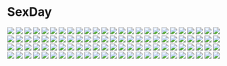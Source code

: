 # SexDay
![](https://konachan.com/image/1251ecd317f1e976616bc624997f6780/Konachan.com%20-%20271630%202girls%202l%20ass%20bed%20blue_eyes%20blush%20bow%20braids%20breasts%20cameltoe%20censored%20dress%20gray_hair%20long_hair%20maid%20navel%20nipples%20original%20pink_hair%20pussy%20twintails.jpg)
![](https://konachan.com/image/7bfc4adb5ca1d9a1d8b4f9f977f19165/Konachan.com%20-%20238881%20aqua_eyes%20bow%20breasts%20brown_hair%20cat_smile%20christmas%20cleavage%20garter_belt%20hiyori_hamu%20ichinose_shiki%20idolmaster%20long_hair%20navel%20twintails.jpg)
![](https://konachan.com/image/471c6ad3d9705e4f6c528b4d7d05f254/Konachan.com%20-%20286062%20animal_ears%20bell%20blue_eyes%20blush%20brown_hair%20catgirl%20collar%20dress%20fang%20flowers%20loli%20long_hair%20male%20original%20psyche3313.jpg)
![](https://konachan.com/jpeg/cf84d975c2566181ebb8021e2ac5f4ac/Konachan.com%20-%20294279%20bikini%20black_hair%20blue_eyes%20blush%20breasts%20cafekun%20cropped%20long_hair%20navel%20nipple_slip%20nipples%20sanshokuin_sumireko%20swimsuit.jpg)
![](https://konachan.com/image/00494ac08819439adf4c124b45d443e0/Konachan.com%20-%20106788%20anmi%20breasts%20brown_hair%20cropped%20erect_nipples%20flowers%20glasses%20original%20petals%20pink_eyes%20see_through%20umbrella%20wet.jpg)
![](https://konachan.com/image/cb11309d196b11671ab04bf0de752ca6/Konachan.com%20-%2024252%20christmas%20genshiken%20kasukabe_saki%20ogiue_chika%20ohno_kanako.jpg)
![](https://konachan.com/jpeg/09258d54311ad32072b4b5daed8d4001/Konachan.com%20-%20209388%20blush%20bow%20breasts%20cleavage%20idolmaster%20idolmaster_cinderella_girls%20jougasaki_mika%20shirt%20short_hair%20skirt%20suien%20wink%20wristwear.jpg)
![](https://konachan.com/image/bec7886ce51be830683615c322810c66/Konachan.com%20-%2080189%20animal%20brown_eyes%20brown_hair%20cherry_blossoms%20dress%20flowers%20long_hair%20okita%20original%20petals%20signed%20tiara%20tiger.jpg)
![](https://konachan.com/image/a9565c19d768c072382cd413beedfbaf/Konachan.com%20-%20138039%20animal%20bubbles%20clouds%20dress%20fish%20hatsune_miku%20scenic%20sky%20thighhighs%20tuukouninnn%20vocaloid%20water.jpg)
![](https://konachan.com/jpeg/e822d41a7544d6a0eb48bfb3b1837c7e/Konachan.com%20-%20149166%20chuning_lover%20game_cg%20headband%20koso%20minase_miyuki.jpg)
![](https://konachan.com/jpeg/3758a8989000c702f4a4afc11d0f54e3/Konachan.com%20-%20252778%20brown_hair%20gloves%20green_eyes%20hat%20kokoro_%28sennen_sensou_aigis%29%20long_hair%20sennen_sensou_aigis%20skirt%20staff%20tagme_%28artist%29%20thighhighs%20twintails%20wings.jpg)
![](https://konachan.com/image/b147c97563087d46d947853860bf1a68/Konachan.com%20-%20279131%20black_hair%20breasts%20brown_eyes%20cleavage%20drink%20food%20gloves%20gray_hair%20group%20long_hair%20pink_eyes%20ponytail%20purple_eyes%20robot%20scarf%20twintails%20yellow_eyes.jpg)
![](https://konachan.com/image/19d5edb1986f4a81796d0fbe56092956/Konachan.com%20-%2042491%20blue_hair%20kakesu%20kannagi_crazy_shrine_maidens%20long_hair%20nagi%20nude%20purple_eyes%20pussy%20uncensored.jpg)
![](https://konachan.com/image/0e983478471d63aff2c3483ca0ba5bd1/Konachan.com%20-%2082612%20hatsune_miku%20pink%20ria%20stars%20thighhighs%20twintails%20vocaloid.jpg)
![](https://konachan.com/jpeg/12b58617846c7a80cf358103319677d2/Konachan.com%20-%20150224%20blush%20breasts%20censored%20game_cg%20green_hair%20nipples%20nude%20school_uniform%20shirosaki_maki%20soushinjutsu_mobius%20yukirin.jpg)
![](https://konachan.com/image/fd79e7099b974da299b9f13ae29c4fef/Konachan.com%20-%2063041%20blue_hair%20headphones%20ipod%20long_hair%20original%20red_eyes%20zenn.jpg)
![](https://konachan.com/image/0235505ce36eac92635ca6f17e93471e/Konachan.com%20-%2038863%20censored%20gouen_no_soleil%20green_eyes%20rokushiki_ouka%20skyfish.jpg)
![](https://konachan.com/image/7d2944a3f836de407913609dc7843150/Konachan.com%20-%2055436%20bondage%20breasts%20collar%20iizuki_tasuku%20kirihara_mana%20nipples%20nude%20pink_hair%20ponytail%20temptation_h.jpg)
![](https://konachan.com/image/7447e6d2caa36ebf5a5809db94c05418/Konachan.com%20-%2094341%20aqua_eyes%20aqua_hair%20blue_eyes%20brown_eyes%20drink%20goggles%20gray_hair%20group%20long_hair%20massan%20meiko%20pink_hair%20red_eyes%20red_hair%20twintails%20utau%20vocaloid.jpg)
![](https://konachan.com/jpeg/3f4d63cef13ba53e5ac24f4487a59c8a/Konachan.com%20-%20181753%2035_%28pixiv%29%20all_male%20black_hair%20male%20monochrome%20petals%20short_hair%20white.jpg)
![](https://konachan.com/jpeg/23f0ef751a5dce4d0e954e45143cc29d/Konachan.com%20-%20302133%20black_hair%20blue_eyes%20blush%20bra%20breasts%20choker%20choseon%20cleavage%20cropped%20gloves%20long_hair%20nurse%20original%20underwear%20waifu2x%20wink.jpg)
![](https://konachan.com/image/923e217eda640ac5f150c9152c03c8b6/Konachan.com%20-%2013016%20comic_party%20haga_reiko%20tsukamoto_chisa.jpg)
![](https://konachan.com/jpeg/acb414ac9ca90eba59c73b1f56a7fbdf/Konachan.com%20-%20289299%20animal_ears%20bed%20blonde_hair%20blush%20cat_smile%20catgirl%20choker%20fang%20gloves%20headband%20hoodie%20long_hair%20original%20ponytail%20purple_eyes%20skirt%20tail%20thighhighs.jpg)
![](https://konachan.com/image/a5c686534cd27d329e691e9cab1abdbb/Konachan.com%20-%20222524%20bed%20blush%20breasts%20brown_eyes%20brown_hair%20carina_%28xiaowoo%29%20navel%20nipples%20no_bra%20original%20panties%20short_hair%20topless%20underwear.jpg)
![](https://konachan.com/image/01b57ebfd8faff60dc58aab39fa44fd8/Konachan.com%20-%20128089%20ass%20brown_hair%20chankodining_waka%20long_hair%20nude%20original%20white.jpg)
![](https://konachan.com/jpeg/440b2a290a7ec38c8046b4654f2b8109/Konachan.com%20-%2049968%20ayumi%20scan%20x-blades.jpg)
![](https://konachan.com/image/b95b67ed1578e0f2e6807d2feff7d706/Konachan.com%20-%2042195%20tagme.jpg)
![](https://konachan.com/image/8e5ca5e2dba10d91cbffc86095aeb8df/Konachan.com%20-%2010696%20atsushima_you%20bed%20blue_hair%20bra%20breasts%20headband%20long_hair%20no_bra%20panties%20thighhighs%20topless%20underwear%20yellow_eyes.jpg)
![](https://konachan.com/image/ec640f42cbac9d5003fce853cd7aa510/Konachan.com%20-%20278486%203d%20building%20car%20city%20love_money_rock%27n%27roll%20motorcycle%20nobody%20scenic%20vvcephei.jpg)
![](https://konachan.com/image/d41855f6536f42501c2d45cce99cd07f/Konachan.com%20-%20198650%20animal%20bird%20building%20forest%20grass%20leaves%20melonsoda%20original%20petals%20scenic%20tree%20water.jpg)
![](https://konachan.com/image/10f954961167558a3436d1d1ff0ab486/Konachan.com%20-%20238824%20blonde_hair%20blush%20bow%20braids%20breasts%20dlsite.com%20headband%20jpeg_artifacts%20long_hair%20pantyhose%20skirt%20twintails%20watermark%20wink%20yellow_eyes%20zpolice.jpg)
![](https://konachan.com/image/bd8b2c069fe71488e5721005224bee94/Konachan.com%20-%20288115%20aqua_eyes%20blush%20breasts%20close%20gray_hair%20kageira%20navel%20no_bra%20school_uniform%20senran_kagura%20sketch%20underboob%20yumi_%28senran_kagura%29.jpg)
![](https://konachan.com/image/4eff9719c182bfd893179ed5a2013550/Konachan.com%20-%2011466%20talesweaver.jpg)
![](https://konachan.com/jpeg/fed1df2fef6b61cc7681e6af15705c55/Konachan.com%20-%20246177%20aqua_eyes%20blonde_hair%20blush%20chain%20hat%20ichiyan%20long_hair%20original%20ponytail%20sword%20weapon.jpg)
![](https://konachan.com/image/65d89e3fcc27190691f6b39d55c35681/Konachan.com%20-%2033079%20animal_ears%20hat%20mystia_lorelei%20rain%20red_hair%20short_hair%20touhou%20water%20wings%20yellow_eyes.jpg)
![](https://konachan.com/jpeg/2873981ea46e2d9c0c2aae3e68ece149/Konachan.com%20-%2049286%20panties%20pussy%20red_eyes%20see_through%20skirt%20tagme%20tail%20underwear%20upskirt%20wet.jpg)
![](https://konachan.com/image/db523f64d750930ce5638ef966503cf3/Konachan.com%20-%20239286%20breasts%20ebi_193%20long_hair%20nipples%20nude%20panties%20ponytail%20purple_eyes%20purple_hair%20thighhighs%20touhou%20underwear%20watatsuki_no_yorihime.jpg)
![](https://konachan.com/image/0efe258afe5ff35cdd74229891f564ce/Konachan.com%20-%2063650%20favorite%20game_cg%20hoshizora_no_memoria%20tagme.jpg)
![](https://konachan.com/image/46aa6d094dda697a64c5b6c0f5ea8f4f/Konachan.com%20-%2030421%20mahou_shoujo_lyrical_nanoha%20vita.jpg)
![](https://konachan.com/jpeg/f8eb498bd5847bc6afb04f1d81cb0c14/Konachan.com%20-%20256841%202girls%20book%20bow%20chain%20dark_skin%20dress%20feathers%20glasses%20gloves%20green_eyes%20hat%20loli%20long_hair%20original%20pantyhose%20ponytail%20skirt%20suzukami%20white_hair.jpg)
![](https://konachan.com/image/fa63c27cc20107c0e668af4d6bcebebd/Konachan.com%20-%20256213%20barefoot%20blush%20breasts%20censored%20dark_skin%20demon%20horns%20long_hair%20navel%20nipples%20nude%20original%20penis%20petals%20pubic_hair%20pussy%20rogia%20tattoo%20water.jpg)
![](https://konachan.com/jpeg/e158b4813be00251af289292cea963b6/Konachan.com%20-%20261061%20black_hair%20dark_skin%20long_hair%20original%20tagme_%28artist%29.jpg)
![](https://konachan.com/jpeg/27c88b36ca41200c16a739b91991e77c/Konachan.com%20-%20305907%20blush%20ex_idol%20flat_chest%20green_hair%20hololive%20navel%20nipples%20panties%20panty_pull%20red_eyes%20short_hair%20topless%20twintails%20underwear%20uruha_rushia.jpg)
![](https://konachan.com/image/2c64d240abd5eb8103ce8fdeddc42794/Konachan.com%20-%20154621%20blonde_hair%20cherry_blossoms%20flowers%20jewelpet%20jinnai_alma%20kimono%20loli%20lolita_fashion%20sakura_akari%20sakura_monica%20sara_%28jewelpet%29%20tagme%20yuu_%28derodero%29.jpg)
![](https://konachan.com/jpeg/1d31cc17d71e450981723338f52d676e/Konachan.com%20-%20205053%20ajishio%20anus%20ass%20ass_grab%20black_hair%20blush%20bow%20censored%20nopan%20pussy%20red_eyes%20school_uniform%20skirt%20spread_pussy%20twintails%20white%20yazawa_nico.jpg)
![](https://konachan.com/jpeg/2e943a0a1a901e92ad06b26fb2784266/Konachan.com%20-%20153973%20blush%20censored%20fumizuki_yukari%20game_cg%20green_hair%20kurusu_rio%20panties%20ponytail%20riajuu_bakuhatsu_shiro%20school_uniform%20underwear.jpg)
![](https://konachan.com/image/2f632e36259d4692a69e9bb2b3bea86f/Konachan.com%20-%2022661%20.hack__%20.hack__g.u.%20.hack__link%20.hack__roots%20haseo%20kite_of_the_azure_flame%20tri-edge.jpg)
![](https://konachan.com/image/42e574073366308b5c12406e18ed9000/Konachan.com%20-%2022648%20gainax%20neon_genesis_evangelion%20soryu_asuka_langley.jpg)
![](https://konachan.com/jpeg/ef4ab572416333761997e0f8f01bdf97/Konachan.com%20-%20162800%20animal%20black_hair%20karei_%28hirameme%29%20original%20panties%20penguin%20underwear%20wet%20white.jpg)
![](https://konachan.com/jpeg/cef5c4d1e68bc500d99cf245c75482ae/Konachan.com%20-%20147293%20ass%20bondage%20breasts%20censored%20game_cg%20koiiro_marriage%20long_hair%20maid%20marmalade%20murakami_suigun%20nipples%20nopan%20purple_hair%20pussy%20rope%20takamiya_kuon.jpg)
![](https://konachan.com/image/6ec5c7e5f4a86e2b34d61030671ddddf/Konachan.com%20-%20226452%202girls%20aqua_eyes%20ball%20bikini%20blush%20braids%20breasts%20choker%20cleavage%20dark_skin%20long_hair%20original%20red_hair%20shorts%20swim_ring%20swimsuit%20twintails%20water%20wet.jpg)
![](https://konachan.com/jpeg/e3b5a74ad48c29fcbfb6ef4b9fafed80/Konachan.com%20-%20219701%202girls%20blush%20breasts%20catgirl%20cleavage%20cropped%20glasses%20long_hair%20maid%20monochrome%20nekopara%20original%20shoujo_ai%20sketch%20tail%20twintails%20yuriwhale.jpg)
![](https://konachan.com/image/1f6b29a551b3db929f3976f95119da2c/Konachan.com%20-%20278408%202girls%20black_hair%20breasts%20dress%20erect_nipples%20japanese_clothes%20kimono%20original%20robot%20shengyi_sun%20short_hair%20signed%20techgirl%20white_hair.jpg)
![](https://konachan.com/jpeg/adff19f5b85df99c89e6288be2ea4e4e/Konachan.com%20-%20295186%20animal_ears%20breasts%20brown_hair%20original%20pantyhose%20short_hair%20skirt%20sukemyon%20tail.jpg)
![](https://konachan.com/jpeg/a177f5e9627b0ede708370c10104d128/Konachan.com%20-%20285065%202girls%20an-telin%20barefoot%20blue_eyes%20blue_hair%20blush%20bow%20hoodie%20long_hair%20necklace%20nopan%20ofuda%20ponytail%20sunglasses%20touhou%20twintails%20wristwear%20yuri.jpg)
![](https://konachan.com/image/a64e9a9a30e9ee0ad00eeccc941c3492/Konachan.com%20-%2070471%20aisaka_taiga%20takasu_ryuuji%20toradora.jpg)
![](https://konachan.com/image/e1162b2520a84870ce47afd74235a60a/Konachan.com%20-%20194022%20ayase_eri%20black_hair%20blonde_hair%20blue_eyes%20brown_eyes%20brown_hair%20gray_hair%20group%20kimono%20long_hair%20red_eyes%20short_hair%20sonoda_umi%20yazawa_nico.jpg)
![](https://konachan.com/jpeg/a55de971aac165be183d225b2b3cb7d0/Konachan.com%20-%2030852%20censored%20fellatio%20game_cg%20lyrical_lyric%20marmalade%20penis.jpg)
![](https://konachan.com/jpeg/2951b3b1c9ae4ebdce560cb8d88d22b3/Konachan.com%20-%2045285%20candy%20kawai_ameri%20lollipop%20moekibara_fumitake%20no_bra%20open_shirt%20panties%20tayutama%20thighhighs%20underwear.jpg)
![](https://konachan.com/image/ca76b046962407ea488f8f56f085ce63/Konachan.com%20-%20191756%20breasts%20chain%20cleavage%20dress%20emilia_leblanc%20gray_hair%20headdress%20league_of_legends%20liuruoyu8888%20pantyhose%20purple_eyes%20tattoo.jpg)
![](https://konachan.com/jpeg/39309411789c0d05df15ae112510057f/Konachan.com%20-%20119596%20black_hair%20cabbit%20game_cg%20makina_%28midori_no_umi%29%20midori_no_umi%20panties%20saeki_hokuto%20short_hair%20underwater%20underwear%20water.jpg)
![](https://konachan.com/jpeg/589351fe4fb90623ec3e3117aec3eb4a/Konachan.com%20-%20230308%20akata_itsuki%20alpha_%28kokoro_rista%21%29%20blush%20bow%20bra%20braids%20breasts%20game_cg%20kokoro_rista%21%20long_hair%20panties%20pink_eyes%20pink_hair%20skirt%20underwear.jpg)
![](https://konachan.com/jpeg/c770d2207996f708fbe75d3469233015/Konachan.com%20-%20107990%20food%20game_cg%20haruka_hinata%20hosaka_hina%20hulotte%20ikegami_akane%20makiya_kasumi%20makiya_sumika%20minamura_airi%20school_uniform%20with_ribbon.jpg)
![](https://konachan.com/jpeg/6d66bbc870ed89c8b1d6d839f65b6a6f/Konachan.com%20-%20131859%20blue_eyes%20blue_hair%20bow%20dress%20hatsune_miku%20itamidome%20long_hair%20night%20red_hair%20stars%20translation_request%20twintails%20vocaloid.jpg)
![](https://konachan.com/image/a31b49213eec83f2b54a9ab07ca6d95f/Konachan.com%20-%2078998%20himekaidou_hatate%20pointed_ears%20shameimaru_aya%20touhou.jpg)
![](https://konachan.com/image/2552635437c0236aa51b87c920f69dd8/Konachan.com%20-%20204972%20blue_eyes%20corset%20dress%20instrument%20long_hair%20magic%20moon%20night%20original%20pink_hair%20sangrde%20stars%20stockings%20thighhighs%20twintails%20violin%20water.jpg)
![](https://konachan.com/image/b37c8e3f43216142c4d787869744f9ea/Konachan.com%20-%2058216%20breasts%20censored%20glasses%20mobile_suit_gundam%20mobile_suit_gundam_00%20nipples%20nude%20pussy%20shirin_bakhtiar%20spread_legs%20tadano_akira.jpg)
![](https://konachan.com/image/edcabd063300b888adac5d3045fc9b67/Konachan.com%20-%2077525%20hatsune_miku%20twintails%20vocaloid.jpg)
![](https://konachan.com/image/c5a75741a6baf2171d70cdb8078904d3/Konachan.com%20-%20179582%202girls%20anthropomorphism%20blush%20cat_smile%20eyepatch%20halo%20kantai_collection%20purple_eyes%20purple_hair%20short_hair%20tie%20tomon_%28slash0410%29%20yellow_eyes.jpg)
![](https://konachan.com/image/8f6a058db1593d489ba5b5eb255ade22/Konachan.com%20-%20222406%20all_male%20animal_ears%20blue_eyes%20blue_hair%20bunny_ears%20chizu_%28fiute%29%20hoodie%20last_period%20male%20nero_%28last_period%29%20polychromatic%20staff.jpg)
![](https://konachan.com/jpeg/821f774c5241330fddedb516019d2895/Konachan.com%20-%2031198%20barefoot%20breasts%20censored%20cum%20game_cg%20lyrical_lyric%20marmalade%20mikeou%20nipples%20nude%20sex%20twintails.jpg)
![](https://konachan.com/image/151ba253022ea28b9d24e3aa649aded4/Konachan.com%20-%20131518%20aqua_eyes%20aqua_hair%20blonde_hair%20blue_eyes%20blue_hair%20group%20hatsune_miku%20kagamine_len%20kagamine_rin%20kaito%20long_hair%20male%20meiko%20short_hair%20vocaloid.jpg)
![](https://konachan.com/image/6abc2da088dc158edb12bd581d361a1b/Konachan.com%20-%20124780%20blush%20bow%20japanese_clothes%20original%20red_eyes%20ren_ri%20ribbons%20tagme%20twintails.jpg)
![](https://konachan.com/jpeg/2e42c349b9d69fae7008b61b37bf7c83/Konachan.com%20-%2070480%20chibi%20close%20hanamaru_youchien%20hinagiku_%28hanamaru_youchien%29%20vector.jpg)
![](https://konachan.com/image/84a1d5b56382b2b465bfd6aa7c8336a4/Konachan.com%20-%20273272%20bandage%20eyepatch%20fate_grand_order%20fate_%28series%29%20fire%20florence_nightingale%20gloves%20itsumi_mita%20long_hair%20military%20pink_hair%20red_eyes%20skirt.jpg)
![](https://konachan.com/jpeg/504ffe401bbded82684e6c76fa3245c2/Konachan.com%20-%20288369%20atha%20breasts%20cleavage%20dress%20drink%20fate_grand_order%20fate_%28series%29%20headdress%20long_hair%20purple_eyes%20purple_hair%20scathach_%28fate_grand_order%29.jpg)
![](https://konachan.com/image/25572763a8a42dfdfb9b643c1e2349f9/Konachan.com%20-%20304373%20aliasing%20blonde_hair%20hanekoto%20long_hair%20original%20pajamas%20shirt%20watermark%20wink%20yellow_eyes.jpg)
![](https://konachan.com/jpeg/e481a835fa2118e1082b5f5bb43373b3/Konachan.com%20-%20125174%20cure_blue_%28aoryu%29%20fresh_precure%21%20higashi_setsuna%20precure%20purple_hair%20red_eyes%20thighhighs.jpg)
![](https://konachan.com/image/7a68d8a35ee46ebb51465ff35d0f58d5/Konachan.com%20-%20249410%20aqua_eyes%20aqua_hair%20hatsune_miku%20long_hair%20skirt%20thighhighs%20tie%20twintails%20vocaloid%20yubo.jpg)
![](https://konachan.com/jpeg/e09d070a2190668afc8c1f83d2c1d346/Konachan.com%20-%20199355%20anthropomorphism%20breasts%20brown_eyes%20choco_chip%20haruna_%28kancolle%29%20headband%20kantai_collection%20long_hair%20navel%20nipples%20nude%20scan%20thighhighs.jpg)
![](https://konachan.com/image/b21d8dcb1fa20831d5231cae006121a8/Konachan.com%20-%20216336%20aqua_hair%20candy%20cape%20collar%20fang%20food%20gloves%20halloween%20itohana%20lollipop%20long_hair%20pointed_ears%20red_eyes%20skirt%20skull%20tie%20twintails%20vocaloid.jpg)
![](https://konachan.com/image/9ca375a9c112e618c21b431fbafa9900/Konachan.com%20-%2043028%20green_eyes%20metamor_fantasy%20mitsuki_mantarou%20nipples%20nude%20penis%20pussy%20red_hair%20sex%20tears%20uncensored%20wet.jpg)
![](https://konachan.com/jpeg/6914ca034016ee1e54640a9f2780795d/Konachan.com%20-%2082680%20adam700403%20blue_eyes%20fate_%28series%29%20fate_stay_night%20ribbons%20signed%20skirt%20thighhighs%20tohsaka_rin%20white.jpg)
![](https://konachan.com/image/eba2bd211c55c38f89599f9d33ec2132/Konachan.com%20-%2055549%20akane_iro_ni_somaru_saka%20christmas%20katagiri_yuuhi%20nagase_minato%20santa_costume.jpg)
![](https://konachan.com/jpeg/068bbfef038c82264acc180cb314054c/Konachan.com%20-%20106585%20hatsune_miku%20vocaloid.jpg)
![](https://konachan.com/image/96606699ff7e1bf53f5f1a3a2179d458/Konachan.com%20-%20139998%20mage%20magic%20patchouli_knowledge%20touhou%20yoshioka_yoshiko.jpg)
![](https://konachan.com/image/140e59b599be5afbc2c4ae2e6ac7508e/Konachan.com%20-%2060905%20asahina_mikuru%20group%20koizumi_itsuki%20kyon%20male%20nagato_yuki%20suzumiya_haruhi%20suzumiya_haruhi_no_yuutsu.jpg)
![](https://konachan.com/jpeg/6d36dd010d77a620def47c14d8a6d1e6/Konachan.com%20-%2018234%20school_rumble%20tsukamoto_tenma.jpg)
![](https://konachan.com/image/9a912419a5de3ab66fe6088669fbc1b0/Konachan.com%20-%2030652%20bicolored_eyes%20blonde_hair%20breasts%20fate_testarossa%20flat_chest%20loli%20mahou_shoujo_lyrical_nanoha%20nipples%20nude%20red_eyes%20takamachi_nanoha%20takamachi_vivio.jpg)
![](https://konachan.com/image/216146243aa4d6fae9c98739d85f55c4/Konachan.com%20-%20150221%202girls%20bakemonogatari%20black_hair%20hanekawa_tsubasa%20monogatari_%28series%29%20piro409%20purple_eyes%20purple_hair%20school_uniform%20senjougahara_hitagi%20thighhighs.jpg)
![](https://konachan.com/image/623438885920ecc0bc6aae3a8b7e940a/Konachan.com%20-%2085030%20vampire_knight%20yuuki_cross.jpg)
![](https://konachan.com/jpeg/1f129438e5d4fed720ddd0249a9850bb/Konachan.com%20-%20175729%20blonde_hair%20japanese_clothes%20kimono%20magicalic_sky_high%20mikagami_mamizu%20pointed_ears%20purple_eyes%20saraira%20whirlpool.jpg)
![](https://konachan.com/jpeg/9635c1dbae88cfc3e9b289d3a761eda4/Konachan.com%20-%20284677%20anus%20barefoot%20blue_hair%20blush%20breasts%20cum%20dark_skin%20foxy_rain%20logo%20long_hair%20navel%20necklace%20nipples%20nude%20pokemon%20pussy%20signed%20watermark%20wet%20wristwear.jpg)
![](https://konachan.com/image/a3c52e78cf558ec5545a0ba9b90ef7be/Konachan.com%20-%20109768%20brown_hair%20building%20city%20hat%20long_hair%20mecha%20original%20scenic%20tsumiki_%28dullahan74%29.jpg)
![](https://konachan.com/image/d378f95b4bb3fb0fd2fbdbf51562f124/Konachan.com%20-%20179530%202girls%20armor%20black_hair%20blue_eyes%20gloves%20kill_la_kill%20kiryuin_satsuki%20long_hair%20matoi_ryuuko%20negresco%20purple_eyes%20short_hair%20underboob.jpg)
![](https://konachan.com/jpeg/f267740d05bc19a2699a0f73f2670bec/Konachan.com%20-%20301176%20aliasing%20black_hair%20brown_eyes%20brown_hair%20male%20original%20short_hair%20skirt%20suit%20yajirushi_%28chanoma%29.jpg)
![](https://konachan.com/image/1c9671ba53b94dce76c80b7a2d0dd92d/Konachan.com%20-%20277797%20building%20city%20landscape%20original%20ruins%20scenic%20tokyogenso%20tree%20water%20watermark.jpg)
![](https://konachan.com/image/f8b5d9787c30a59f440b00c5d7ce969a/Konachan.com%20-%20247709%20breasts%20elbow_gloves%20eloysv%20flowers%20gloves%20long_hair%20original%20tiara%20underwater%20water%20white_hair.jpg)
![](https://konachan.com/image/3577a608d472326075509d7320cd63a1/Konachan.com%20-%20240405%20brown_eyes%20chiwa_%28tsugumisky%29%20dress%20gloves%20gray_hair%20gunpuku_no_himegimi%20hat%20long_hair%20re%3Acreators%20sword%20weapon.jpg)
![](https://konachan.com/image/172d5520184f3a4e1b9ce2ce9dcd61f6/Konachan.com%20-%20290091%20blue_eyes%20blue_hair%20building%20city%20hatsune_miku%20kazune_%28baumkuchen%29%20long_hair%20rooftop%20tattoo%20twintails%20vocaloid.jpg)

